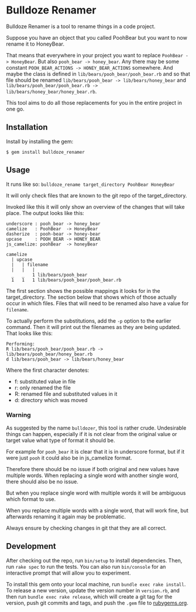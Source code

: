 # Bulldoze Renamer

Bulldoze Renamer is a tool to rename things in a code project.

Suppose you have an object that you called PoohBear but you want to now rename it to HoneyBear.

That means that everywhere in your project you want to replace `PoohBear -> HoneyBear`.
But also `pooh_bear -> honey_bear`. Any there may be some constant `POOH_BEAR_ACTIONS ->
HONEY_BEAR_ACTIONS` somewhere. And maybe the class is defined in `lib/bears/pooh_bear/pooh_bear.rb`
and so that file should be renamed `lib/bears/pooh_bear -> lib/bears/honey_bear` and
`lib/bears/pooh_bear/pooh_bear.rb -> lib/bears/honey_bear/honey_bear.rb`.

This tool aims to do all those replacements for you in the entire project in one go.

## Installation

Install by installing the gem:

    $ gem install bulldoze_renamer

## Usage

It runs like so: `bulldoze_rename target_directory PoohBear HoneyBear`

It will only check files that are known to the git repo of the target_directory.

Invoked like this it will only show an overview of the changes that will take place.
The output looks like this:

    underscore : pooh_bear -> honey_bear
    camelize   : PoohBear  -> HoneyBear
    dasherize  : pooh-bear -> honey-bear
    upcase     : POOH_BEAR -> HONEY_BEAR
    js_camelize: poohBear  -> honeyBear

    camelize
      | upcase
      |   | filename
      |   |   |
      _   _   1 lib/bears/pooh_bear
      1   1   1 lib/bears/pooh_bear/pooh_bear.rb

The first section shows the possible mappings it looks for in the target_directory.
The section below that shows which of those actually occur in which files. Files
that will need to be renamed also have a value for `filename`.

To actually perform the substitutions, add the `-p` option to the earlier command.
Then it will print out the filenames as they are being updated. That looks like
this:

    Performing:
    R lib/bears/pooh_bear/pooh_bear.rb -> lib/bears/pooh_bear/honey_bear.rb
    d lib/bears/pooh_bear -> lib/bears/honey_bear

Where the first character denotes:
- f: substituted value in file
- r: only renamed the file
- R: renamed file and substituted values in it
- d: directory which was moved

### Warning

As suggested by the name `bulldozer`, this tool is rather crude. Undesirable things
can happen, especially if it is not clear from the original value or target value
what type of format it should be.

For example for `pooh_bear` it is clear that it is in underscore format, but if it
were just `pooh` it could also be in js_camelize format.

Therefore there should be no issue if both original and new values have multiple words.
When replacing a single word with another single word, there should also be no issue.

But when you replace single word with multiple words it will be ambiguous which format to
use.

When you replace multiple words with a single word, that will work fine, but afterwards
renaming it again may be problematic.

Always ensure by checking changes in git that they are all correct.

## Development

After checking out the repo, run `bin/setup` to install dependencies. Then, run `rake spec` to run the tests. You can also run `bin/console` for an interactive prompt that will allow you to experiment.

To install this gem onto your local machine, run `bundle exec rake install`. To release a new version, update the version number in `version.rb`, and then run `bundle exec rake release`, which will create a git tag for the version, push git commits and tags, and push the `.gem` file to [rubygems.org](https://rubygems.org).
